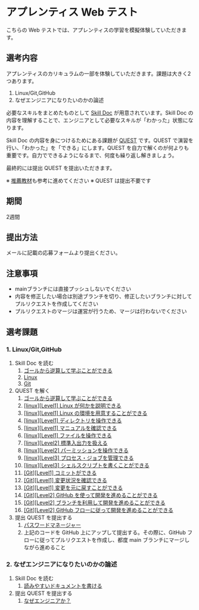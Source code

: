 # アプレンティス Web テスト

こちらの Web テストでは、アプレンティスの学習を模擬体験していただきます。

## 選考内容

アプレンティスのカリキュラムの一部を体験していただきます。課題は大きく2つあります。

1. Linux/Git,GitHub
2. なぜエンジニアになりたいのかの論述

必要なスキルをまとめたものとして [Skill Doc](skilldoc) が用意されています。Skill Doc の内容を理解することで、エンジニアとして必要なスキルが「わかった」状態になります。

Skill Doc の内容を身につけるためにある課題が [QUEST](quest) です。QUEST で演習を行い、「わかった」を「できる」にします。QUEST を自力で解くのが何よりも重要です。自力でできるようになるまで、何度も繰り返し解きましょう。

最終的には提出 QUEST を提出いただきます。

※ [推薦教材](RESOURCES.md)も参考に進めてください
※ QUEST は提出不要です

## 期間

2週間

## 提出方法

メールに記載の応募フォームより提出ください。

## 注意事項

- mainブランチには直接プッシュしないでください
- 内容を修正したい場合は別途ブランチを切り、修正したいブランチに対してプルリクエストを作成してください
- プルリクエストのマージは運営が行うため、マージは行わないでください

## 選考課題

### 1. Linux/Git,GitHub

1. Skill Doc を読む
   1. [ゴールから逆算して学ぶことができる](/skilldoc/GOAL.md)
   2. [Linux](/skilldoc/LINUX.md)
   3. [Git](/skilldoc/GIT.md)
2. QUEST を解く
   1. [ゴールから逆算して学ぶことができる](/quest/curiosity/GOAL.md)
   2. [[linux][Level1] Linux が何かを説明できる](/quest/linux/LINUX.md)
   3. [[linux][Level1] Linux の環境を用意することができる](/quest/linux/ENVIRONMENT.md)
   4. [[linux][Level1] ディレクトリを操作できる](/quest/linux/DIRECTORY.md)
   5. [[linux][Level1] マニュアルを確認できる](/quest/linux/MAN.md)
   6. [[linux][Level1] ファイルを操作できる](/quest/linux/FILE.md)
   7. [[linux][Level2] 標準入出力を扱える](/quest/linux/STANDARD.md)
   8. [[linux][Level2] パーミッションを操作できる](/quest/linux/PERMISSION.md)
   9. [[linux][Level3] プロセス・ジョブを管理できる](/quest/linux/PROCESS.md)
   10. [[linux][Level3] シェルスクリプトを書くことができる](/quest/linux/SHELLSCRIPT.md)
   11. [[Git][Level1] コミットができる](/quest/git/COMMIT.md)
   12. [[Git][Level1] 変更状況を確認できる](/quest/git/STATUS.md)
   13. [[Git][Level1] 変更を元に戻すことができる](/quest/git/RESTORE.md)
   14. [[Git][Level2] GitHub を使って開発を進めることができる](/quest/git/GITHUB.md)
   15. [[Git][Level2] ブランチを利用して開発を進めることができる](/quest/git/BRANCH.md)
   16. [[Git][Level2] GitHub フローに従って開発を進めることができる](/quest/git/PULLREQUEST.md)
3. 提出 QUEST を提出する
   1. [パスワードマネージャー](/quest/linux/PASSWORD_MANAGER.md)
   2. 上記のコードを GitHub 上にアップして提出する。その際に、GitHub フローに従ってプルリクエストを作成し、都度 main ブランチにマージしながら進めること

### 2. なぜエンジニアになりたいのかの論述

1. Skill Doc を読む
   1. [読みやすいドキュメントを書ける](/skilldoc/DOCUMENTATION.md)
2. 提出 QUEST を提出する
   1. [なぜエンジニアか？](/quest/career/WHY_ENGINEER.md)
